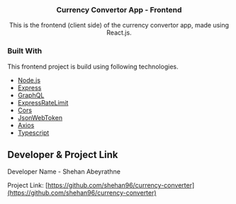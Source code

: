 <div align="center">

  <h3 align="center">Currency Convertor App - Frontend</h3>

  <p align="center">
  This is the frontend (client side) of the currency convertor app, made using React.js.
  </p>
</div>

<!-- Built With -->
### Built With

This frontend project is build using following technologies.

- [Node.js](https://nodejs.org/en/)
- [Express](https://expressjs.com/)
- [GraphQL](https://graphql.org/)
- [ExpressRateLimit](https://www.npmjs.com/package/express-rate-limit)
- [Cors](https://www.npmjs.com/package/cors)
- [JsonWebToken](https://www.npmjs.com/package/jsonwebtoken)
- [Axios](https://www.npmjs.com/package/axios)
- [Typescript](https://www.typescriptlang.org/)

<!-- DEVELOPER -->

## Developer & Project Link

Developer Name - Shehan Abeyrathne

Project Link: [https://github.com/shehan96/currency-converter](https://github.com/shehan96/currency-converter)

